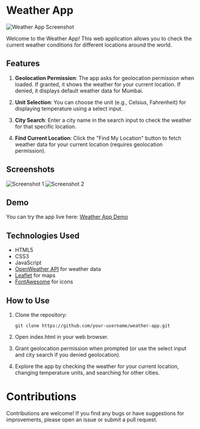 # Weather App

![Weather App Screenshot](screenshots/weather-app-screenshot.png)

Welcome to the Weather App! This web application allows you to check the current weather conditions for different locations around the world.

## Features

1. **Geolocation Permission**: The app asks for geolocation permission when loaded. If granted, it shows the weather for your current location. If denied, it displays default weather data for Mumbai.

2. **Unit Selection**: You can choose the unit (e.g., Celsius, Fahrenheit) for displaying temperature using a select input.

3. **City Search**: Enter a city name in the search input to check the weather for that specific location.

4. **Find Current Location**: Click the "Find My Location" button to fetch weather data for your current location (requires geolocation permission).

## Screenshots

![Screenshot 1](screenshots/screenshot1.png)
![Screenshot 2](screenshots/screenshot2.png)

## Demo

You can try the app live here: [Weather App Demo](https://example.com/weather-app)

## Technologies Used

- HTML5
- CSS3
- JavaScript
- [OpenWeather API](https://openweathermap.org/api) for weather data
- [Leaflet](https://leafletjs.com/) for maps
- [FontAwesome](https://fontawesome.com/) for icons

## How to Use

1. Clone the repository:

   ```shell
   git clone https://github.com/your-username/weather-app.git

2. Open index.html in your web browser.

3. Grant geolocation permission when prompted (or use the select input and city search if you denied geolocation).

4. Explore the app by checking the weather for your current location, changing temperature units, and searching for other cities.

# Contributions

Contributions are welcome! If you find any bugs or have suggestions for improvements, please open an issue or submit a pull request.